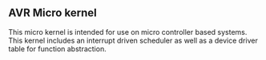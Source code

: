 ## AVR Micro kernel
This micro kernel is intended for use on micro controller based systems. This kernel includes an interrupt driven scheduler as well as a device driver table for function abstraction.
